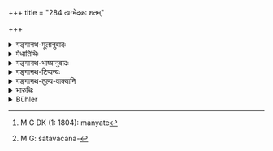 +++
title = "284 त्वग्भेदकः शतम्"

+++

<details><summary>गङ्गानथ-मूलानुवादः</summary>

One who bruises the skin should be fined one hundred; as also one who fetches blood; he who cuts the flesh, six ‘niṣkas’ and the bone-breaker should be banished.—(284)
</details>

<details><summary>मेधातिथिः</summary>

द्विजातीनाम् अयं परस्परापराधे, शूद्रस्य तु शूद्रापराधे, उच्यते[^२३२] । यः केवलाम् एव त्वचं भिन्द्याद् विदारयेन् न लोहितं दर्शयेत् तस्य **शतं दण्डः** । तावद् एव **लोहितदर्शने** । यद्य् अपि **त्वग्बेदम्** अन्तरेण न लोहितं दृश्यते, तथाप्य् अधिकापराधाद् अधिकदण्डे प्राप्ते शतवचनं[^२३३] नियमार्थम् ।


[^२३३]:
     M G: śatavacana-


[^२३२]:
     M G DK (1: 1804): manyate

- <u>अन्ये</u> तु कर्णनासिकादेर् अपि स्रवति शोणितं बहिस्त्वग्भेदे ऽपि तदर्थम् उच्यत इत्य् आहुस् । 

<u>तद् अयुक्तम्</u> । अन्तर्भेदे हि महत्त्वान् महादण्डो युक्तः । तस्माद् यत्रेषत्स्रवति शोणितं तत्र शतं । शिरोभेदे तु मांसवत् ।   
**निष्क**शब्दः सुवर्णपरिमाणवाचीत्य् उक्तम् । **प्रवास्यो** **ऽस्थ्नां भेदकस्** तत्प्रयोजक इति । घञन्तेन समासं कृत्वा तं करोतीति पठितव्यः- अस्थिभेदकृद् इति । प्रवासनम् अर्थशास्त्रप्रवृत्त्या मारणम्, निर्वासनं वा । दण्डविधौ ह्य् अर्थशास्त्रश्रवणं दृश्यते । तथा हि "दशबन्धम्" इति बार्हस्पत्य औशनस्ये च प्रयोगः । निर्वासनं ब्राह्मणस्य नान्येषाम् ॥ ८.२८४ ॥
</details>

<details><summary>गङ्गानथ-भाष्यानुवादः</summary>

What is here laid down pertains to offences committed among the twice-born men themselves, as also between two *Śūdras*.

When one only ‘*breaks*’ or pierces the skin, and fetches no blood, the fine is one hundred.

The same also when blood flows out. Though no blood can flow out unless the skin has been broken, yet the limitation on the fine has been laid down with a view to preclude the idea that since the hurt is more serious, the punishment should he heavier.

Others hold that this has been added in view of the fact that blood flows also out of the ear, the nostrils and such other pans, as also out of the outer skin (and the rule is meant to apply to this latter ease).

This however is not right. Because in a case where there is internal hurt, the pain is very severe, and the punishment therefore should be proportionately heavy. Hence what is meant is that the fine of one hundred shall be inflicted in a case where only a small quantity of blood has flown out.

In the case of head-breaking, the punishment shall be the same as that in the case of cutting the flesh.

The term ‘*niṣka*’ here stands for a measure of gold, as has been already explained before.

‘*The breaker of bones should be banished*,’;—*i.e*., one who causes the bone to be broken. The compound ‘*asthibhedakaḥ*’ should be explained by compounding ‘*asthi*’ (‘*bone*’) with the term ‘*bheda*’ which ends with the ‘*ghañ*’ affix, and then adding the causal affix in the sense of ‘*doing*’ to the compound thus formed (*i.e*., ‘*asthibhedam karoti iti asthibhedakaḥ*’).

‘Banishment’ is an alternative to ‘Death.’ In works dealing with the science of government, in the sections dealing with punishments, we find the latter penalty laid down; for instance, in the works of *Bṛhaspati* and *Uśanas*. So ‘banishment’ applies to the case of Brāhmaṇas, and ‘death’ to that of others.—(284)
</details>

<details><summary>गङ्गानथ-टिप्पन्यः</summary>

“According to Rāghavānanda the rule refers to Śūdras assaulting Śūdras. According to Nārāyaṇa, the last offender’s property shall be confiscated.”—Buhler.

This verse is quoted in *Vivādaratnākara* (p. 164), which remarks that in view of the law laid down by Viṣṇu, that for causing bleeding the fine shall be 64 *paṇas*,—the penalty here laid down should be understood to be applicable to cases where there is much bleeding caused by the tearing of the skin.

It is quoted in *Parāśaramādhava* (Vyavahāra, p. 287);—in *Aparārka* (p. 815) which adds that, the bleeding is due to grievous hurt, then the fine is to be 100, otherwise 64;—in *Mitākṣarā* (2.218), where
*Bālambhaṭṭī* remarks that the penalty here laid down applies to cases
where the hurt has been inflicted on some vital part of the body;—and in
*Vivādacintāmaṇi* (Calcutta, p. 74), which explains ‘*niṣka*’ as
equivalent to four ‘*suvarṇas*’
</details>

<details><summary>गङ्गानथ-तुल्य-वाक्यानि</summary>

*Viṣṇu* (5.66-72).—‘If he causes pain to him, without fetching blood, he
shall pay 32 *Paṇas*; for fetching blood, 64;—for mutilating or injuring a hand, or a foot, or a tooth,—and for slitting an ear, or the nose,—the second amercement. For rendering a man unable to move about, or to oat, or to speak,—or for striking him violently,—the same punishment is ordained. For wounding or breaking an eye, or the neck, or an arm, or a hone, or a shoulder, the highest amercement. For striking out both eyes of a man, the King shall confine him and not release him from the jail as long as he lives;—or he shall order him to be mutilated in the same way.’

*Yājñavalkya* (2.218-220).—‘If one causes pain with wood and other
things, without fetching blood, he should ho made to pay a fine of 32
*Paṇas*; on fetching blood, the double of that. If he breaks a hand, or
a foot, or a tooth, or slits the ear or the nose, or reopens a wound, or beats him nearly to death,—the middle amercement. On incapacitating him from moving, eating or speaking, also for piercing the eyes and other organs, or for breaking the shoulder, or the arms or the thighs, the middle amercement.’

*Nārada* (15-16.29).—‘If a man breaks the skin of an equal, or fetches
blood from him, he shall be fined a hundred *Paṇas*; if he cuts the flesh, 6 *Niṣkas*; if he breaks a bone, ho shall be banished.’

*Bṛhaspati* (22.720).—‘For injuring a person with bricks, stones or a
wooden club, he shall he fined two *Māṣas*; double of this, if blood flows. For tearing the skin, the lowest amercement shall be inflicted; for tearing the flesh, the middle amercement; for breaking a hone, the highest amercement; for killing, capital punishment. For breaking the oar, the nose or hand, or injuring teeth, or feet,—the middle amercement; and double of that for cutting off any of those limbs. He who injures a limb or divides it, shall be compelled to pay the expense of curing it.’

*Arthaśāstra* (p. 107).—‘On hurting a person, without fetching blood,
with wood, stones, bricks, iron-stick, or ropes—the fine shall be 24
*Paṇas*; double of that if blood is fetched. The lowest amercement for
beating a man nearly to death, without fetching blood; as also for disabling a hand or foot. For breaking the hand or foot, or for tearing the nose or the ear, or for opening a wound, the same punishment. For breaking the thigh or the neck or the eyes, or making one unable to speak or move or eat,—the middle amercement; also the expenses for effecting a cure. If the man happen to die, the culprit should be tried as a heinous criminal.’

*Kātyāyana* (Vivādaratnākara, p. 265).—‘For striking a man with bricks,
stones or wooden sticks, the fine is two *Māṣas*; double of this if blood is fetched; for cutting of the ear, the lip, the nose, the eye, the tongue, the penis or the hand,—the highest amercement; and for piercing these, the middle amercement.’

*Hārīta* (Vivādaratnākara, p. 266).—‘If a low-caste man breaks the head,
or ears or any limb of a person of the higher castes, he shall be fined 200 *Purāṇas*; for striking him with the foot, his feet shall be cut off, or he shall he fined 500.’
</details>

<details><summary>भारुचिः</summary>

यस् त्वचो विकारं दर्शयत्य् अलोहितं स विज्ञेयस् त्वग्भेदकः । ऋज्व् अन्यत् । अस्य तु विशेषः । मनुष्यानां पशूनां चेति ॥ ८.२८३ ॥
</details>

<details><summary>Bühler</summary>

284	He who breaks the skin (of an equal) or fetches blood (from him) shall be fined one hundred (panas), he who cuts a muscle six nishkas, he who breaks a bone shall be banished.
</details>
